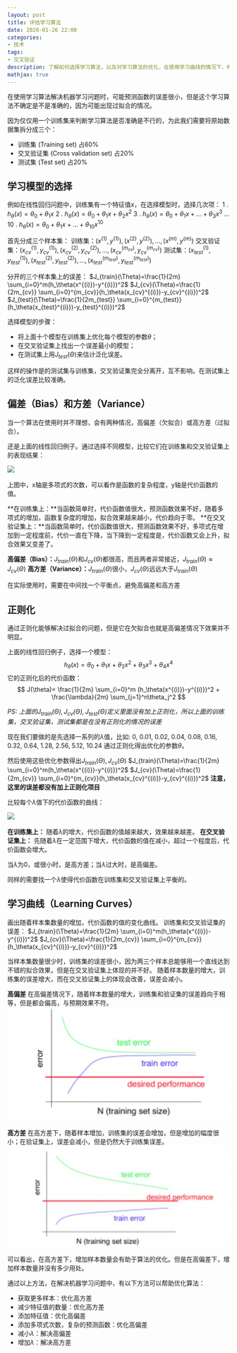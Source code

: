 ```yaml
---
layout: post
title: 评估学习算法
date: 2020-01-26 22:00
categories:
- 技术
tags:
- 交叉验证
description: 了解如何选择学习算法，以及对学习算法的优化，在使用学习曲线的情况下，判断高偏差和高方差，以及对其的解决办法。
mathjax: true
---
```


在使用学习算法解决机器学习问题时，可能预测函数的误差很小，但是这个学习算法不确定是不是准确的，因为可能出现过拟合的情况。

因为仅仅用一个训练集来判断学习算法是否准确是不行的，为此我们需要将原始数据集拆分成三个：
- 训练集 (Training set) 占60%
- 交叉验证集 (Cross validation set) 占20%
- 测试集 (Test set) 占20%

## 学习模型的选择

例如在线性回归问题中，训练集有一个特征值$x$，在选择模型时，选择几次项：
1 .  $h_\theta(x)=\theta_0+\theta_1x$
2 .  $h_\theta(x)=\theta_0+\theta_1x+\theta_2x^2$
3 .  $h_\theta(x)=\theta_0+\theta_1x+...+\theta_3x^3$
...
10 . $h_\theta(x)=\theta_0+\theta_1x+...+\theta_{10}x^{10}$

首先分成三个样本集：
训练集：$(x^{(1)},y^{(1)}), (x^{(2)},y^{(2)}), ..., (x^{(m)},y^{(m)})$
交叉验证集：$(x_{cv}^{(1)},y_{cv}^{(1)}), (x_{cv}^{(2)},y_{cv}^{(2)}), ..., (x_{cv}^{(m_{cv})},y_{cv}^{(m_{cv})})$
测试集：$(x_{test}^{(1)},y_{test}^{(1)}), (x_{test}^{(2)},y_{test}^{(2)}), ..., (x_{test}^{(m_{test})},y_{test}^{(m_{test})})$

分开的三个样本集上的误差：
$J_{train}(\Theta)=\frac{1}{2m} \sum_{i=0}^m(h_\theta(x^{(i)})-y^{(i)})^2$
$J_{cv}(\Theta)=\frac{1}{2m_{cv}} \sum_{i=0}^{m_{cv}}(h_\theta(x_{cv}^{(i)})-y_{cv}^{(i)})^2$
$J_{test}(\Theta)=\frac{1}{2m_{test}} \sum_{i=0}^{m_{test}}(h_\theta(x_{test}^{(i)})-y_{test}^{(i)})^2$

选择模型的步骤：

- 将上面十个模型在训练集上优化每个模型的参数$\theta$；
- 在交叉验证集上找出一个误差最小的模型；
- 在测试集上用$J_{test}(\Theta)$来估计泛化误差。

这样的操作是的测试集与训练集，交叉验证集完全分离开，互不影响。在测试集上的泛化误差比较准确。


## 偏差（Bias）和方差（Variance）

当一个算法在使用时并不理想，会有两种情况，高偏差（欠拟合）或高方差（过拟合）。

还是上面的线性回归例子。通过选择不同模型，比较它们在训练集和交叉验证集上的表现结果：

![][1]

上图中，x轴是多项式的次数，可以看作是函数的复杂程度，y轴是代价函数的值。

**在训练集上：**当函数简单时，代价函数值很大，预测函数效果不好，随着多项式的增加，函数复杂度的增加，拟合效果越来越小，代价趋向于零。
**在交叉验证集上：**当函数简单时，代价函数值很大，预测函数效果不好，多项式在增加到一定程度前，代价一直在下降，当下降到一定程度是，代价函数又会上升，拟合效果又变差了。

**高偏差（Bias）：**$J_{train}(\Theta)$和$J_{cv}(\Theta)$都很高，而且两者非常接近，$J_{train}(\Theta)\approx J_{cv}(\Theta)$
**高方差（Variance）：**$J_{train}(\Theta)$很小，$J_{cv}(\Theta)$远远大于$J_{train}(\Theta)$

在实际使用时，需要在中间找一个平衡点，避免高偏差和高方差


## 正则化

通过正则化能够解决过拟合的问题，但是它在欠拟合也就是高偏差情况下效果并不明显。

上面的线性回归例子，选择一个模型：
$$h_\theta(x)=\theta_0+\theta_1x+\theta_2x^2+\theta_3x^3+\theta_4x^4$$
它的正则化后的代价函数：
$$ J(\theta)= \frac{1}{2m} \sum_{i=0}^m (h_\theta(x^{(i)})-y^{(i)})^2 + \frac{\lambda}{2m} \sum_{j=1}^n\theta_j^2 $$

*PS: 上面的$J_{train}(\Theta),J_{cv}(\Theta),J_{test}(\Theta)$定义里面没有加上正则化，所以上面的训练集，交叉验证集，测试集都是在没有正则化的情况的误差*

现在我们要做的是先选择一系列的$\lambda$值，比如:
0, 0.01, 0.02, 0.04, 0.08, 0.16, 0.32, 0.64, 1.28, 2.56, 5.12, 10.24
通过正则化得出优化的参数$\theta$。

然后使用这些优化参数得出$J_{train}(\Theta),J_{cv}(\Theta)$
$J_{train}(\Theta)=\frac{1}{2m} \sum_{i=0}^m(h_\theta(x^{(i)})-y^{(i)})^2$
$J_{cv}(\Theta)=\frac{1}{2m_{cv}} \sum_{i=0}^{m_{cv}}(h_\theta(x_{cv}^{(i)})-y_{cv}^{(i)})^2$
**注意，这里的误差都没有加上正则化项目**

比较每个$\lambda$值下的代价函数的曲线：

![][2]

**在训练集上：** 随着$\lambda$的增大，代价函数的值越来越大，效果越来越差。
**在交叉验证集上：** 先随着$\lambda$在一定范围下增大，代价函数的值在减小，超过一个程度后，代价函数会增大。

当$\lambda$为0，或很小时，是高方差；当$\lambda$过大时，是高偏差。

同样的需要找一个$\lambda$使得代价函数在训练集和交叉验证集上平衡的。

## 学习曲线（Learning Curves）

画出随着样本集数量的增加，代价函数的值的变化曲线。
训练集和交叉验证集的误差：
$J_{train}(\Theta)=\frac{1}{2m} \sum_{i=0}^m(h_\theta(x^{(i)})-y^{(i)})^2$
$J_{cv}(\Theta)=\frac{1}{2m_{cv}} \sum_{i=0}^{m_{cv}}(h_\theta(x_{cv}^{(i)})-y_{cv}^{(i)})^2$

当样本集数量很少时，训练集的误差很小，因为两三个样本总能够用一个直线达到不错的拟合效果，但是在交叉验证集上体现的并不好。
随着样本数量的增大，训练集的误差增大，而在交叉验证集上的体现会改善，误差会减小。

**高偏差**
在高偏差情况下，随着样本数量的增大，训练集和验证集的误差趋向于相等，但是都会偏高，与预期效果不符。
![高偏差学习曲线][3]

**高方差**
在高方差下，随着样本增加，训练集的误差会增加，但是增加的幅度很小；在验证集上，误差会减小，但是仍然大于训练集误差。
![高方差学习曲线][4]

可以看出，在高方差下，增加样本数量会有助于算法的优化。但是在高偏差下，增加样本数量并没有多少用处。

通过以上方法，在解决机器学习问题中，有以下方法可以帮助优化算法：
- 获取更多样本：优化高方差
- 减少特征值的数量：优化高方差
- 添加特征值：优化高偏差
- 添加多项式次数，复杂的预测函数：优化高偏差
- 减小$\lambda$：解决高偏差
- 增加$\lambda$：解决高方差


[1]: /images/ml_19.jpg
[2]: /images/ml_20.jpg
[3]: /images/ml_21.jpg
[4]: /images/ml_22.jpg

